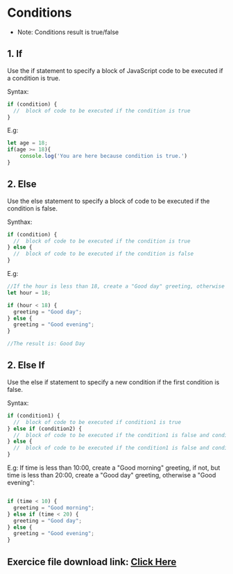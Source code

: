 # Conditions

* Note: Conditions result is true/false

## 1. If

Use the if statement to specify a block of JavaScript code to be executed if a condition is true.

Syntax:
```js
if (condition) {
  //  block of code to be executed if the condition is true
}
```
E.g:

```js
let age = 18;
if(age >= 18){
    console.log('You are here because condition is true.')
}
```

## 2. Else

Use the else statement to specify a block of code to be executed if the condition is false.

Synthax:

```js
if (condition) {
  //  block of code to be executed if the condition is true
} else {
  //  block of code to be executed if the condition is false
}
```
E.g:

```js
//If the hour is less than 18, create a "Good day" greeting, otherwise "Good evening":
let hour = 18;

if (hour < 18) {
  greeting = "Good day";
} else {
  greeting = "Good evening";
}

//The result is: Good Day
```

## 2. Else If

Use the else if statement to specify a new condition if the first condition is false.

Syntax:

```js
if (condition1) {
  //  block of code to be executed if condition1 is true
} else if (condition2) {
  //  block of code to be executed if the condition1 is false and condition2 is true
} else {
  //  block of code to be executed if the condition1 is false and condition2 is false
}
```

E.g:
If time is less than 10:00, create a "Good morning" greeting, if not, but time is less than 20:00, create a "Good day" greeting, otherwise a "Good evening":
```js

if (time < 10) {
  greeting = "Good morning";
} else if (time < 20) {
  greeting = "Good day";
} else {
  greeting = "Good evening";
}
```

## Exercice file download link: [Click Here](./TP/tp_06.js)






